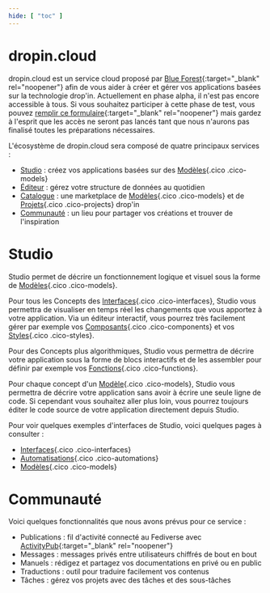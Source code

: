 ```yaml
---
hide: [ "toc" ]
---
```

# dropin.cloud

dropin.cloud est un service cloud proposé par [Blue Forest](https://blueforest.cc){:target="_blank" rel="noopener"} afin de vous aider à créer et gérer vos applications basées sur la technologie drop'in. Actuellement en phase alpha, il n'est pas encore accessible à tous. Si vous souhaitez participer à cette phase de test, vous pouvez [remplir ce formulaire](https://docs.google.com/forms/d/e/1FAIpQLSejGbv2SCbZ7xZwpdGSDTqEi3e7eg2FQNmsoZeJWaNxv27Nkw/viewform){:target="_blank" rel="noopener"} mais gardez à l'esprit que les accès ne seront pas lancés tant que nous n'aurons pas finalisé toutes les préparations nécessaires.

L'écosystème de dropin.cloud sera composé de quatre principaux services :

- [Studio](#studio) : créez vos applications basées sur des [Modèles](/fr/concepts/catalog/models/){.cico .cico-models}
- [Éditeur](/fr/concepts/editor/) : gérez votre structure de données au quotidien
- [Catalogue](/fr/concepts/catalog/) : une marketplace de [Modèles](/fr/concepts/catalog/models/){.cico .cico-models} et de [Projets](/fr/concepts/catalog/projects/){.cico .cico-projects} drop'in
- [Communauté](#communaute) : un lieu pour partager vos créations et trouver de l'inspiration


# Studio
Studio permet de décrire un fonctionnement logique et visuel sous la forme de [Modèles](/fr/concepts/catalog/models/){.cico .cico-models}.

Pour tous les Concepts des [Interfaces](/fr/concepts/interfaces/){.cico .cico-interfaces}, Studio vous permettra de visualiser en temps réel les changements que vous apportez à votre application. Via un éditeur interactif, vous pourrez très facilement gérer par exemple vos [Composants](/fr/concepts/interfaces/components/){.cico .cico-components} et vos [Styles](/fr/concepts/interfaces/styles/){.cico .cico-styles}.

Pour des Concepts plus algorithmiques, Studio vous permettra de décrire votre application sous la forme de blocs interactifs et de les assembler pour définir par exemple vos [Fonctions](/fr/concepts/automations/functions/){.cico .cico-functions}.

Pour chaque concept d'un [Modèle](/fr/concepts/catalog/models/){.cico .cico-models}, Studio vous permettra de décrire votre application sans avoir à écrire une seule ligne de code. Si cependant vous souhaitez aller plus loin, vous pourrez toujours éditer le code source de votre application directement depuis Studio.

Pour voir quelques exemples d'interfaces de Studio, voici quelques pages à consulter :

- [Interfaces](/fr/concepts/interfaces/#apercu-de-studio-dropincloud){.cico .cico-interfaces}
- [Automatisations](/fr/concepts/automations/#apercu-de-studio-dropincloud){.cico .cico-automations}
- [Modèles](/fr/concepts/catalog/models/#apercu-de-studio-dropincloud){.cico .cico-models}


# Communauté
Voici quelques fonctionnalités que nous avons prévus pour ce service :

- Publications : fil d'activité connecté au Fediverse avec [ActivityPub](https://www.w3.org/TR/activitypub/){:target="_blank" rel="noopener"}
- Messages : messages privés entre utilisateurs chiffrés de bout en bout
- Manuels : rédigez et partagez vos documentations en privé ou en public
- Traductions : outil pour traduire facilement vos contenus
- Tâches : gérez vos projets avec des tâches et des sous-tâches
